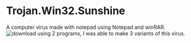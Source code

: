 # Trojan.Win32.Sunshine
A computer virus made with notepad using Notepad and winRAR.
![download](https://github.com/DAVIDhaxx666/Trojan.Win32.Sunshine/assets/115798473/7860f829-b476-4f3d-bb5e-0a73be198b27)
using 2 programs, I was able to make 3 variants of this virus.
